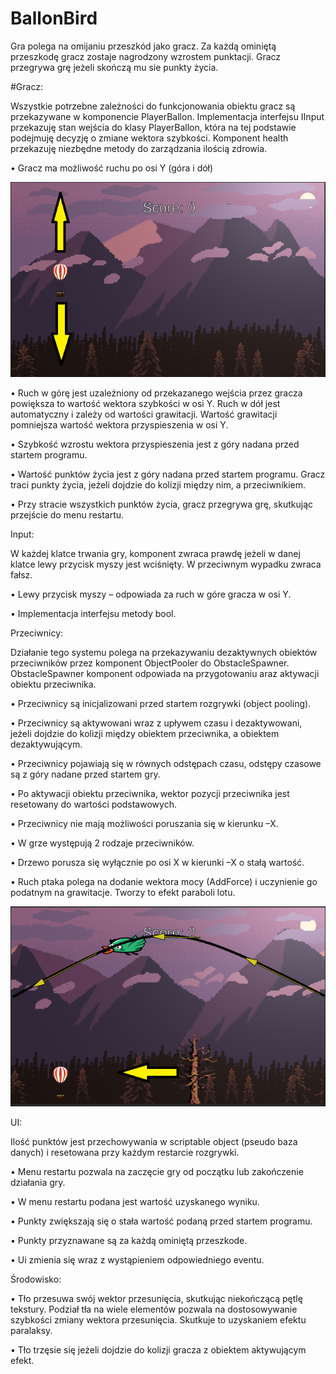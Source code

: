 # BallonBird
Gra polega na omijaniu przeszkód jako gracz. Za każdą ominiętą przeszkodę gracz zostaje nagrodzony wzrostem punktacji. Gracz przegrywa grę jeżeli skończą mu sie punkty życia.

#Gracz:

Wszystkie potrzebne zależności do funkcjonowania obiektu gracz są przekazywane w komponencie PlayerBallon. Implementacja interfejsu IInput przekazuję stan wejścia do klasy PlayerBallon, która na tej podstawie podejmuję decyzję o zmiane wektora szybkości. Komponent health przekazuję niezbędne metody do zarządzania ilością zdrowia.

•	Gracz ma możliwość ruchu po osi Y (góra i dół)

![Image of Movement](https://github.com/Latrostra/BallonBird/blob/master/picture.PNG)

•	Ruch w górę jest uzależniony od przekazanego wejścia przez gracza powiększa to wartość wektora szybkości w osi Y.
Ruch w dół jest automatyczny i zależy od wartości grawitacji. Wartość grawitacji pomniejsza wartość wektora przyspieszenia w osi Y.

•	Szybkość wzrostu wektora przyspieszenia jest z góry nadana przed startem programu.

•	Wartość punktów życia jest z góry nadana przed startem programu. Gracz traci punkty życia, jeżeli dojdzie do kolizji między nim, a przeciwnikiem.

•	Przy stracie wszystkich punktów życia, gracz przegrywa grę, skutkując przejście do menu restartu.

Input:

W każdej klatce trwania gry, komponent zwraca prawdę jeżeli w danej klatce lewy przycisk myszy jest wciśnięty. W przeciwnym wypadku zwraca fałsz.

•	Lewy przycisk myszy – odpowiada za ruch w góre gracza w osi Y.

• Implementacja interfejsu metody bool.

Przeciwnicy:

Działanie tego systemu polega na przekazywaniu dezaktywnych obiektów przeciwników przez komponent ObjectPooler do ObstacleSpawner. ObstacleSpawner komponent odpowiada na przygotowaniu araz aktywacji obiektu przeciwnika.

•	Przeciwnicy są inicjalizowani przed startem rozgrywki (object pooling).

•	Przeciwnicy są aktywowani wraz z upływem czasu  i dezaktywowani, jeźeli dojdzie do kolizji między obiektem przeciwnika, a obiektem dezaktywującym.

•	Przeciwnicy pojawiają się w równych odstępach czasu, odstępy czasowe są z góry nadane przed startem gry.

•	Po aktywacji obiektu przeciwnika, wektor pozycji przeciwnika jest resetowany do wartości podstawowych. 

•	Przeciwnicy nie mają możliwości poruszania się w kierunku –X.

•	W grze występują 2 rodzaje przeciwników. 

• Drzewo porusza się wyłącznie po osi X w kierunki –X o stałą wartość.

•	Ruch ptaka polega na dodanie wektora mocy (AddForce) i uczynienie go podatnym na grawitacje. Tworzy to efekt paraboli lotu.

![Image of enemy Movement](https://github.com/Latrostra/BallonBird/blob/master/picture2.PNG)

UI:

Ilość punktów jest przechowywania w scriptable object (pseudo baza danych) i resetowana przy każdym restarcie rozgrywki.

•	Menu restartu pozwala na zaczęcie gry od początku lub zakończenie działania gry.

•	W menu restartu podana jest wartość uzyskanego wyniku.

•	Punkty zwiększają się o stała wartość podaną przed startem programu.

•	Punkty przyznawane są za każdą ominiętą przeszkode.

•	Ui zmienia się wraz z wystąpieniem odpowiedniego eventu.


Środowisko:

•	Tło przesuwa swój wektor przesunięcia, skutkując niekończącą pętlę tekstury. Podział tła na wiele elementów pozwala na dostosowywanie szybkości zmiany wektora przesunięcia. Skutkuje to uzyskaniem efektu paralaksy.

•	Tło trzęsie się jeżeli dojdzie do kolizji gracza z obiektem aktywującym efekt.

